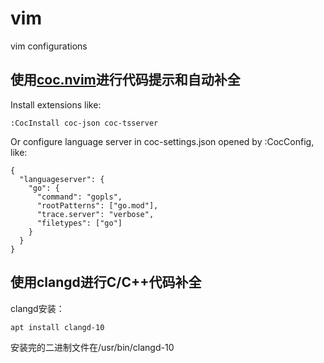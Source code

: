 # vim
vim configurations

## 使用[coc.nvim](https://github.com/neoclide/coc.nvim)进行代码提示和自动补全

Install extensions like:
```
:CocInstall coc-json coc-tsserver
```

Or configure language server in coc-settings.json opened by :CocConfig, like:
```
{
  "languageserver": {
    "go": {
      "command": "gopls",
      "rootPatterns": ["go.mod"],
      "trace.server": "verbose",
      "filetypes": ["go"]
    }
  }
}
```

## 使用clangd进行C/C++代码补全

clangd安装：
```
apt install clangd-10
```
安装完的二进制文件在/usr/bin/clangd-10
